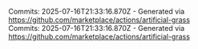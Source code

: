 Commits: 2025-07-16T21:33:16.870Z - Generated via https://github.com/marketplace/actions/artificial-grass
<br>
Commits: 2025-07-16T21:33:16.870Z - Generated via https://github.com/marketplace/actions/artificial-grass
<br>
